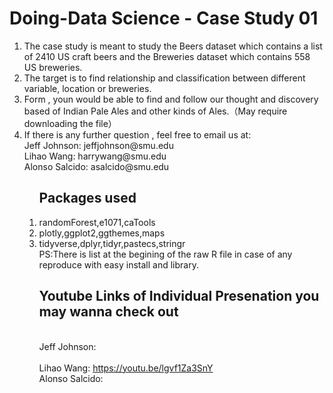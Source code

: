 # Doing-Data Science - Case Study 01
 <ol>
<li>The case study is meant to study the Beers dataset which contains a list of 2410 US craft beers and the Breweries dataset which contains 558 US breweries. 
<li>The target is to find relationship and classification between different variable, location or breweries.
<li>Form  <DS6306CaseStudy1.html> , youn would be able to find and follow our thought and discovery based of Indian Pale Ales and other kinds of Ales.（May require downloading the file）
<li>If there is any further question , feel free to email us at:  
<Br/>Jeff Johnson: jeffjohnson@smu.edu
<Br/>Lihao Wang:  harrywang@smu.edu
<Br/>Alonso Salcido: asalcido@smu.edu 
<ol>

 
Packages used
------------
<li>randomForest,e1071,caTools
 <li>plotly,ggplot2,ggthemes,maps
  <li>tidyverse,dplyr,tidyr,pastecs,stringr
   <BR>  PS:There is list at the begining of the raw R file in case of any reproduce with easy install and library.

    
Youtube Links of Individual Presenation you may wanna check out
------------
<Br/>Jeff Johnson:  
<Br/>Lihao Wang:  https://youtu.be/lgvf1Za3SnY
<Br/>Alonso Salcido: 
